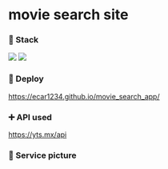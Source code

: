 # movie search site

### :hammer: Stack
<p>
<img src="https://img.shields.io/badge/Javascript-ffb13b?style=for-the-badge&logo=Javascript&logoColor=white"/>
<img src="https://img.shields.io/badge/React-48cef7?style=for-the-badge&logo=React&logoColor=white"/>
</p>

### :rocket: Deploy

https://ecar1234.github.io/movie_search_app/

### :heavy_plus_sign: API used

https://yts.mx/api

### :construction: Service picture
